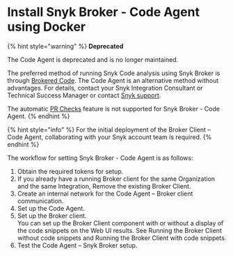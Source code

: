 # Install Snyk Broker - Code Agent using Docker

{% hint style="warning" %}
**Deprecated**

The Code Agent is deprecated and is no longer maintained.

The preferred method of running Snyk Code analysis using Snyk Broker is through [Brokered Code](../../git-clone-through-broker.md). The Code Agent is an alternative method without advantages. For details, contact your Snyk Integration Consultant or Technical Success Manager or contact [Snyk support](https://support.snyk.io).

The automatic [PR Checks](../../../../scan-with-snyk/pull-requests/pull-request-checks/) feature is not supported for Snyk Broker - Code Agent.
{% endhint %}

{% hint style="info" %}
For the initial deployment of the Broker Client – Code Agent, collaborating with your Snyk account team is required.
{% endhint %}

The workflow for setting Snyk Broker - Code Agent is as follows:

1. Obtain the required tokens for setup.
2. If you already have a running Broker client for the same Organization and the same Integration, Remove the existing Broker Client.
3. Create an internal network for the Code Agent – Broker client communication.
4. Set up the Code Agent.
5. Set up the Broker client.\
   You can set up the Broker Client component with or without a display of the code snippets on the Web UI results. See Running the Broker Client without code snippets and Running the Broker Client with code snippets.
6. Test the Code Agent – Snyk Broker setup.

